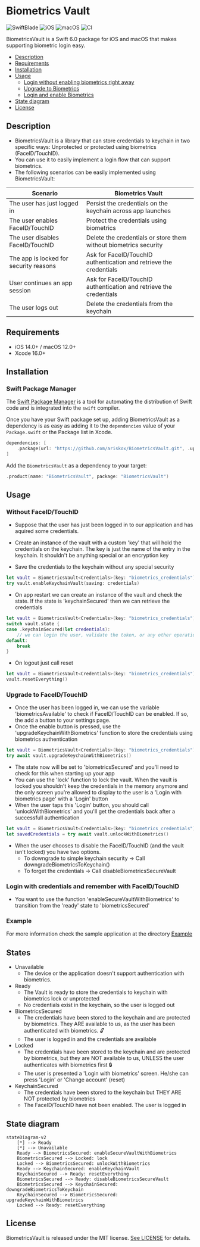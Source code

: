 # Biometrics Vault

![SwiftBlade](https://img.shields.io/badge/Swift-6.0-orange.svg) ![iOS](https://img.shields.io/badge/iOS-14.0-blue.svg) ![macOS](https://img.shields.io/badge/macOS-12.0-blue.svg) ![CI](https://github.com/ariskox/BiometricsVault/actions/workflows/swift.yml/badge.svg?branch=main)

BiometricsVault is a Swift 6.0 package for iOS and macOS that makes supporting biometric login easy.

- [Description](#description)
- [Requirements](#requirements)
- [Installation](#installation)
- [Usage](#usage)
    - [Login without enabling biometrics right away](#without-faceidtouchid)
    - [Upgrade to Biometrics](#upgrade-to-faceidtouchid)
    - [Login and enable Biometrics ](#login-with-credentials-and-remember-with-faceidtouchid)
- [State diagram](#state-diagram)
- [License](#license)

## Description

- BiometricsVault is a library that can store credentials to keychain in two specific ways: Unprotected or protected using biometrics (FaceID/TouchID).
- You can use it to easily implement a login flow that can support biometrics.
- The following scenarios can be easily implemented using BiometricsVault:
  
| Scenario                                 | Biometrics Vault                                                      |
| ---------------------------------------- | --------------------------------------------------------------------- |
| The user has just logged in              | Persist the credentials on the keychain across app launches           |
| The user enables FaceID/TouchID          | Protect the credentials using biometrics                              |
| The user disables FaceID/TouchID         | Delete the credentials or store them without biometrics security      |
| The app is locked for security reasons   | Ask for FaceID/TouchID authentication and retrieve the credentials    |
| User continues an app session            | Ask for FaceID/TouchID authentication and retrieve the credentials    |
| The user logs out                        | Delete the credentials from the keychain                              |

## Requirements

- iOS 14.0+ / macOS 12.0+
- Xcode 16.0+

## Installation

### Swift Package Manager

The [Swift Package Manager](https://swift.org/package-manager/) is a tool for automating the distribution of Swift code and is integrated into the `swift` compiler.

Once you have your Swift package set up, adding BiometricsVault as a dependency is as easy as adding it to the `dependencies` value of your `Package.swift` or the Package list in Xcode.

```swift
dependencies: [
    .package(url: "https://github.com/ariskox/BiometricsVault.git", .upToNextMajor(from: "1.0.0"))
]
```

Add the `BiometricsVault` as a dependency to your target:

```swift
.product(name: "BiometricsVault", package: "BiometricsVault")
```

## Usage

### Without FaceID/TouchID

- Suppose that the user has just been logged in to our application and has aquired some credentials.

- Create an instance of the vault with a custom 'key' that will hold the credentials on the keychain. The key is just the name of the entry in the keychain. It shouldn't be anything special or an encryption key
- Save the credentials to the keychain without any special security 
```swift
let vault = BiometricsVault<Credentials>(key: "biometrics_credentials")
try vault.enableKeychainVault(saving: credentials)
```
- On app restart we can create an instance of the vault and check the state. If the state is 'keychainSecured' then we can retrieve the credentials
```swift
let vault = BiometricsVault<Credentials>(key: "biometrics_credentials")
switch vault.state {
case .keychainSecured(let credentials):
    // we can login the user, validate the token, or any other operation we'd like
default:
    break
}
```
- On logout just call reset
```swift
let vault = BiometricsVault<Credentials>(key: "biometrics_credentials")
vault.resetEverything()
```

### Upgrade to FaceID/TouchID

- Once the user has been logged in, we can use the variable 'biometricsAvailable' to check if FaceID/TouchID can be enabled. If so, the add a button to your settings page.
- Once the enable button is pressed, use the 'upgradeKeychainWithBiometrics' function to store the credentials using biometrics authentication

```swift
let vault = BiometricsVault<Credentials>(key: "biometrics_credentials")
try await vault.upgradeKeychainWithBiometrics()
```
- The state now will be set to 'biometricsSecured' and you'll need to check for this when starting up your app
- You can use the 'lock' function to lock the vault. When the vault is locked you shouldn't keep the credentials in the memory anymore and the only screen you're allowed to display to the user is a 'Login with biometrics page' with a 'Login' button
- When the user taps this 'Login' button, you should call 'unlockWithBiometrics' and you'll get the credentials back after a successfull authentication

```swift
let vault = BiometricsVault<Credentials>(key: "biometrics_credentials")
let savedCredentials = try await vault.unlockWithBiometrics()
```

- When the user chooses to disable the FaceID/TouchID (and the vault isn't locked) you have two options. 
    - To downgrade to simple keychain security -> Call downgradeBiometricsToKeychain()
    - To forget the credentials -> Call disableBiometricsSecureVault

### Login with credentials and remember with FaceID/TouchID

- You want to use the function 'enableSecureVaultWithBiometrics' to transition from the 'ready' state to 'biometricsSecured'

### Example

For more information check the sample application at the directory [Example](https://github.com/ariskox/BiometricsVault/tree/main/Example)

## States

- Unavailable
    - The device or the application doesn't support authentication with biometrics.
- Ready
    - The Vault is ready to store the credentials to keychain with biometrics lock or unprotected
    - No credentials exist in the keychain, so the user is logged out
- ΒiometricsSecured
    - The credentials have been stored to the keychain and are protected by biometrics. They ARE available to us, as the user has been authenticated with biometrics. 🔓
    - The user is logged in and the credentials are available
- Locked
    - The credentials have been stored to the keychain and are protected by biometrics, but they are NOT available to us, UNLESS the user authenticates with biometrics first 🔒
    - The user is presented a 'Login with biometrics' screen. He/she can press 'Login' or 'Change account' (reset)
- KeychainSecured 
    - The credentials have been stored to the keychain but THEY ARE NOT protected by biometrics
    - The FaceID/TouchID have not been enabled. The user is logged in
  
## State diagram

```mermaid
stateDiagram-v2
    [*] --> Ready
    [*] --> Unavailable
    Ready --> ΒiometricsSecured: enableSecureVaultWithBiometrics
    ΒiometricsSecured --> Locked: lock
    Locked --> ΒiometricsSecured: unlockWithBiometrics
    Ready --> KeychainSecured: enableKeychainVault
    KeychainSecured --> Ready: resetEverything
    ΒiometricsSecured --> Ready: disableBiometricsSecureVault
    ΒiometricsSecured --> KeychainSecured: downgradeBiometricsToKeychain
    KeychainSecured --> ΒiometricsSecured: upgradeKeychainWithBiometrics
    Locked --> Ready: resetEverything
```

## License

BiometricsVault is released under the MIT license. [See LICENSE](https://github.com/ariskox/BiometricsVault/blob/master/LICENSE) for details.
